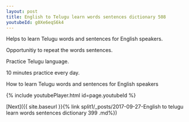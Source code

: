 ```yaml
---
layout: post
title: English to Telugu learn words sentences dictionary 508 
youtubeId: g0Xe6eqS6k4
---
```

 
 
Helps to learn Telugu words and sentences for English speakers.

Opportunitiy to repeat the words sentences. 

Practice Telugu language. 
 
10 minutes practice every day. 
 
How to learn Telugu words and sentences for English speakers 
 
{% include youtubePlayer.html id=page.youtubeId %}
 
 
[Next]({{ site.baseurl }}{% link  split1/_posts/2017-09-27-English to telugu learn words sentences dictionary 399 .md%})
 
